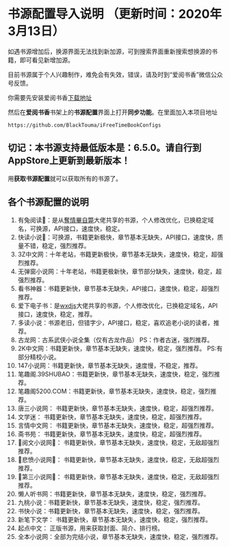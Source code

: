 ﻿# 书源配置导入说明 （更新时间：2020年3月13日）
 
 
如遇书源增加后，换源界面无法找到新加源，可到搜索界面重新搜索想换源的书籍，即可看见新增加源。


目前书源属于个人兴趣制作，难免会有失效，错误，请及时到“爱阅书香”微信公众号反馈。


你需要先安装爱阅书香[下载地址](https://itunes.apple.com/cn/app/e7-88-b1-e9-98-85-e4-b9-a6-e9-a6-99/id1137819437?mt=8)

然后在**爱阅书香**书架上的**书源配置**界面上打开**同步功能**。在里面加入本项目地址

```
https://github.com/BlackTouma/iFreeTimeBookConfigs
```

## 切记：本书源支持最低版本是：6.5.0。请自行到AppStore上更新到最新版本！

用**获取书源配置**就可以获取所有的书源了。

## 各个书源配置的说明
1. 有兔阅读📖：是从[奪情畢自斃](https://y154541000.github.io/BookConfig/)大佬共享的书源，个人修改优化，已换稳定域名，可换源，API接口，速度快，稳定。
2. 快读小说📖：可换源，书籍更新极快，章节基本无缺失，API接口，速度快，质量不错，稳定，强烈推荐。
3. 3Z中文网：十年老站，书籍更新极快，章节基本无缺失，速度快，稳定，超强烈推荐。
4. 无弹窗小说网：十年老站，书籍更极新快，章节部分缺失，速度快，稳定，超强烈推荐。
5. 看书神器：书籍更新快，章节基本无缺失，API接口，速度快，稳定，超强烈推荐。
6. 爱下电子书：是[wxdjs](https://github.com/wxdjs/iFreeTimebookConfigs)大佬共享的书源，个人修改优化，已换稳定域名，API接口，速度快，稳定，推荐。
7. 多读小说：书源老旧，但错字少，API接口，稳定，喜欢追老小说的读者，推荐。
8. 古龙网：古系武侠小说全集（仅有古龙作品）   PS：作者古迷，强烈推荐。
9. 2K中文网：书籍更新快，章节基本无缺失，速度快，稳定，强烈推荐。   PS:有部分精校小说。
10. 147小说网：书籍更新快，章节基本无缺失，速度慢，不稳定，推荐。
11. 笔趣阁.39SHUBAO：书籍更新快，章节基本无缺失，速度快，稳定，强烈推荐。
12. 笔趣阁5200.COM：书籍更新快，章节基本无缺失，速度快，稳定，强烈推荐。
13. 唐三小说网： 书籍更新快，章节基本无缺失，速度快，稳定，超强烈推荐。
14. 文学迷： 书籍更新快，章节基本无缺失，速度快，稳定，超强烈推荐。
15. 言情中文网： 书籍更新快，章节基本无缺失，速度快，稳定，超强烈推荐。
16. 斋书苑： 书籍更新快，章节基本无缺失，速度快，稳定，超强烈推荐。
17. 📖阅文小说网📖： 书籍更新快，章节基本无缺失，速度快，稳定，无敌超强烈推荐。
18. 📖悲愤小说网📖： 书籍更新快，章节基本无缺失，速度快，稳定，无敌超强烈推荐。
18. 📖第三小说网📖： 书籍更新快，章节基本无缺失，速度快，稳定，无敌超强烈推荐。
19. 懒人听书网：书籍更新快，章节基本无缺失，速度快，稳定，强烈推荐。
20. 九桃小说：书籍更新快，章节基本无缺失，速度快，稳定，强烈推荐。
21. 书快小说：书籍更新快，章节基本无缺失，速度快，稳定，强烈推荐。
22. 新笔下文学： 书籍更新快，章节基本无缺失，速度快，稳定，强烈推荐。
23. 起点中文： 正版书源，用来获取封面、简介、排行榜。
24. 全本小说网：全部为完结小说，章节基本无缺失，速度快，稳定，强烈推荐。











